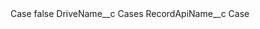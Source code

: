 <?xml version="1.0" encoding="UTF-8"?>
<CustomMetadata xmlns="http://soap.sforce.com/2006/04/metadata" xmlns:xsi="http://www.w3.org/2001/XMLSchema-instance" xmlns:xsd="http://www.w3.org/2001/XMLSchema">
    <label>Case</label>
    <protected>false</protected>
    <values>
        <field>DriveName__c</field>
        <value xsi:type="xsd:string">Cases</value>
    </values>
    <values>
        <field>RecordApiName__c</field>
        <value xsi:type="xsd:string">Case</value>
    </values>
</CustomMetadata>

